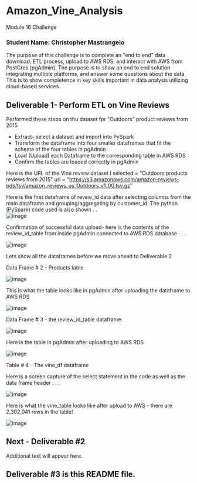 # Amazon_Vine_Analysis
Module 16 Challenge

### Student Name: Christopher Mastrangelo 

The purpose of this challenge is to complete an "end to end" data download, ETL process, upload to AWS RDS, and interact with AWS from PostGres (pgAdmin).  The purpose is to show an end to end solution integrating multiple platforms, and answer some questions about the data.  This is to show completence in key skills important in data analysis utilizing cloud-based services. 

## Deliverable 1- Perform ETL on Vine Reviews

Performed these steps on thu dataset fpr "Outdoors" product reviews from 2015
- Extract- select a dataset and import into PySpark
- Transform the dataframe into four smaller dataframes that fit the schema of the four tables in pgAdmin
- Load (Upload) each Dataframe to the corresponding table in AWS RDS
- Confirm the tables are loaded correctly in pgAdmin

Here is the URL of the Vine review dataset I selected = "Outdoors products reviews from 2015"
url = "https://s3.amazonaws.com/amazon-reviews-pds/tsv/amazon_reviews_us_Outdoors_v1_00.tsv.gz"

Here is the first dataframe of revew_id data after selecting columns from the main dataframe and grouping/aggregating by customer_id.
The python (PySpark) code used is also shown . .  <br>
![image](https://user-images.githubusercontent.com/86205000/137646462-afc6eb92-0f20-418d-a498-4289a0e8019d.png)

Confirmation of successful data upload- here is the contents of the review_id_table from inside pgAdmin connected to AWS RDS database . . .  

![image](https://user-images.githubusercontent.com/86205000/137646697-5eb4e5b9-daf7-4990-bfb3-1defe337d4be.png)

Lets show all the dataframes before we move ahead to Deliverable 2

Data Frame # 2 - Products table

![image](https://user-images.githubusercontent.com/86205000/137649494-22b979b8-c5f5-4807-b826-f28696bbe4ad.png)

This is what the table looks like in pgAdmin after uploading the dataframe to AWS RDS

![image](https://user-images.githubusercontent.com/86205000/137649785-59e8191b-eca0-4602-86d9-992c2a073a59.png)




Data Frame # 3 - the review_id_table dataframe: 

![image](https://user-images.githubusercontent.com/86205000/137649464-9719b482-77ae-4581-b47b-a09fd4740bf4.png)

Here is the table in pgAdmin after uploading to AWS RDS

![image](https://user-images.githubusercontent.com/86205000/137651107-61cc50fa-75a0-4f34-8bcf-dbb516ce4f48.png)




Table # 4 - The vine_df dataframe

Here is a screen capture of the  select statement in the code as well as the data frame header . . . 

![image](https://user-images.githubusercontent.com/86205000/137649423-d58c35fc-15a3-402b-8e71-e6961faeb3ff.png)

Here is what the vine_table looks like after upload to AWS - there are 2,302,041 rows in the table! 

![image](https://user-images.githubusercontent.com/86205000/137650510-aecfa01a-cc9f-468c-adde-cd5a1309cce4.png)

## Next - Deliverable #2

Additional text will appear here. 

## Deliverable #3 is this README file.



